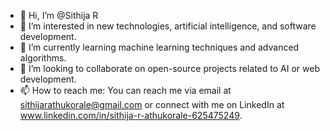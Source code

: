 - 👋 Hi, I’m @Sithija R
- 👀 I’m interested in new technologies, artificial intelligence, and software development.
- 🌱 I’m currently learning machine learning techniques and advanced algorithms.
- 💞️ I’m looking to collaborate on open-source projects related to AI or web development.
- 📫 How to reach me: You can reach me via email at sithijarathukorale@gmail.com or connect with me on LinkedIn at www.linkedin.com/in/sithija-r-athukorale-625475249.
<!---
Sithija-R/Sithija-R is a ✨ special ✨ repository because its `README.md` (this file) appears on your GitHub profile.
You can click the Preview link to take a look at your changes.
--->
